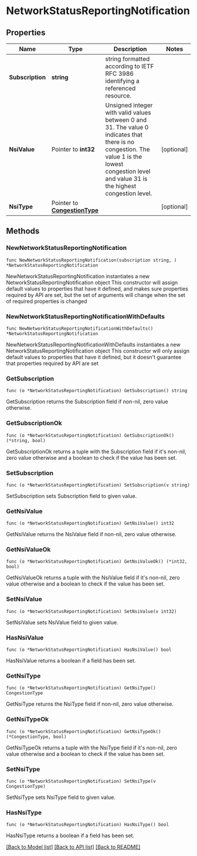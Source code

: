 # NetworkStatusReportingNotification

## Properties

Name | Type | Description | Notes
------------ | ------------- | ------------- | -------------
**Subscription** | **string** | string formatted according to IETF RFC 3986 identifying a referenced resource. | 
**NsiValue** | Pointer to **int32** | Unsigned integer with valid values between 0 and 31. The value 0 indicates that there is no congestion. The value 1 is the lowest congestion level and value 31 is the highest congestion level. | [optional] 
**NsiType** | Pointer to [**CongestionType**](CongestionType.md) |  | [optional] 

## Methods

### NewNetworkStatusReportingNotification

`func NewNetworkStatusReportingNotification(subscription string, ) *NetworkStatusReportingNotification`

NewNetworkStatusReportingNotification instantiates a new NetworkStatusReportingNotification object
This constructor will assign default values to properties that have it defined,
and makes sure properties required by API are set, but the set of arguments
will change when the set of required properties is changed

### NewNetworkStatusReportingNotificationWithDefaults

`func NewNetworkStatusReportingNotificationWithDefaults() *NetworkStatusReportingNotification`

NewNetworkStatusReportingNotificationWithDefaults instantiates a new NetworkStatusReportingNotification object
This constructor will only assign default values to properties that have it defined,
but it doesn't guarantee that properties required by API are set

### GetSubscription

`func (o *NetworkStatusReportingNotification) GetSubscription() string`

GetSubscription returns the Subscription field if non-nil, zero value otherwise.

### GetSubscriptionOk

`func (o *NetworkStatusReportingNotification) GetSubscriptionOk() (*string, bool)`

GetSubscriptionOk returns a tuple with the Subscription field if it's non-nil, zero value otherwise
and a boolean to check if the value has been set.

### SetSubscription

`func (o *NetworkStatusReportingNotification) SetSubscription(v string)`

SetSubscription sets Subscription field to given value.


### GetNsiValue

`func (o *NetworkStatusReportingNotification) GetNsiValue() int32`

GetNsiValue returns the NsiValue field if non-nil, zero value otherwise.

### GetNsiValueOk

`func (o *NetworkStatusReportingNotification) GetNsiValueOk() (*int32, bool)`

GetNsiValueOk returns a tuple with the NsiValue field if it's non-nil, zero value otherwise
and a boolean to check if the value has been set.

### SetNsiValue

`func (o *NetworkStatusReportingNotification) SetNsiValue(v int32)`

SetNsiValue sets NsiValue field to given value.

### HasNsiValue

`func (o *NetworkStatusReportingNotification) HasNsiValue() bool`

HasNsiValue returns a boolean if a field has been set.

### GetNsiType

`func (o *NetworkStatusReportingNotification) GetNsiType() CongestionType`

GetNsiType returns the NsiType field if non-nil, zero value otherwise.

### GetNsiTypeOk

`func (o *NetworkStatusReportingNotification) GetNsiTypeOk() (*CongestionType, bool)`

GetNsiTypeOk returns a tuple with the NsiType field if it's non-nil, zero value otherwise
and a boolean to check if the value has been set.

### SetNsiType

`func (o *NetworkStatusReportingNotification) SetNsiType(v CongestionType)`

SetNsiType sets NsiType field to given value.

### HasNsiType

`func (o *NetworkStatusReportingNotification) HasNsiType() bool`

HasNsiType returns a boolean if a field has been set.


[[Back to Model list]](../README.md#documentation-for-models) [[Back to API list]](../README.md#documentation-for-api-endpoints) [[Back to README]](../README.md)


